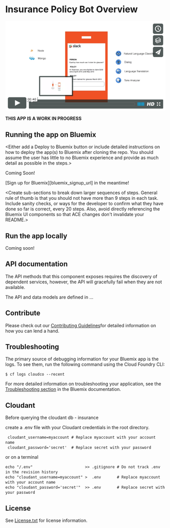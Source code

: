 # Insurance Policy Bot Overview

[![Policy Bot](./design/video-cap.png)](https://vimeo.com/165460548 "Policy Bot Concept - Click to Watch!")

**THIS APP IS A WORK IN PROGRESS**

## Running the app on Bluemix
<Either add a Deploy to Bluemix button or include detailed instructions on how to deploy the app(s) to Bluemix after cloning the repo. You should assume the user has little to no Bluemix experience and provide as much detail as possible in the steps.>

Coming Soon!

[Sign up for Bluemix][bluemix_signup_url] in the meantime!

<Create sub-sections to break down larger sequences of steps. General rule of thumb is that you should not have more than 9 steps in each task. Include sanity checks, or ways for the developer to confirm what they have done so far is correct, every 20 steps. Also, avoid directly referencing the Bluemix UI components so that ACE changes don't invalidate your README.>

## Run the app locally
Coming soon!

## API documentation
The API methods that this component exposes requires the discovery of dependent services, however, the API will gracefully fail when they are not available.

The API and data models are defined in ...

## Contribute
Please check out our [Contributing Guidelines]()for detailed information on how you can lend a hand.

## Troubleshooting

The primary source of debugging information for your Bluemix app is the logs. To see them, run the following command using the Cloud Foundry CLI:

  ```
  $ cf logs cloudco --recent
  ```
For more detailed information on troubleshooting your application, see the [Troubleshooting section](https://www.ng.bluemix.net/docs/troubleshoot/tr.html) in the Bluemix documentation.

## Cloudant

Before querying the cloudant db - insurance

 create a .env file with your Cloudant credentials in the root directory.
 ```
  cloudant_username=myaccount # Replace myaccount with your account name
  cloudant_password='secret'  # Replace secret with your password
 ```
 or on a terminal
 
    echo "/.env"                       >> .gitignore # Do not track .env in the revision history
    echo "cloudant_username=myaccount" >  .env       # Replace myaccount with your account name
    echo "cloudant_password='secret'"  >> .env       # Replace secret with your password
 
 

## License

See [License.txt](License.txt) for license information.

